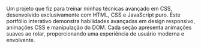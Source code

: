 Um projeto que fiz para treinar minhas técnicas avançado em CSS, desenvolvido exclusivamente com HTML, CSS e JavaScript puro. Este portfólio interativo demonstra habilidades avançadas em design responsivo, animações CSS e manipulação do DOM. Cada seção apresenta animações suaves ao rolar, proporcionando uma experiência de usuário moderna e envolvente.
